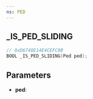 ```yaml
---
ns: PED
---
```

## _IS_PED_SLIDING

```c
// 0xD6740E14E4CEFC0B
BOOL _IS_PED_SLIDING(Ped ped);
```

## Parameters
* **ped**:
